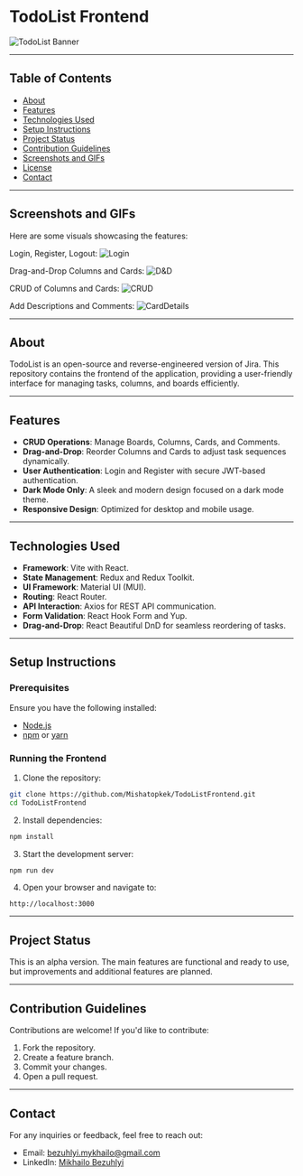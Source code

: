 # TodoList Frontend

![TodoList Banner](link_to_image)

---

## Table of Contents

- [About](#about)
- [Features](#features)
- [Technologies Used](#technologies-used)
- [Setup Instructions](#setup-instructions)
- [Project Status](#project-status)
- [Contribution Guidelines](#contribution-guidelines)
- [Screenshots and GIFs](#screenshots-and-gifs)
- [License](#license)
- [Contact](#contact)

---

## Screenshots and GIFs

Here are some visuals showcasing the features:

Login, Register, Logout:
![Login](https://github.com/user-attachments/assets/ce903754-5d8c-413b-ae17-463643d3d8eb)

Drag-and-Drop Columns and Cards:
![D&D](https://github.com/user-attachments/assets/71e32267-ed51-4709-b568-b0f727503561)

CRUD of Columns and Cards:
![CRUD](https://github.com/user-attachments/assets/c3530c91-7c6f-419e-9632-6e7d91369a03)

Add Descriptions and Comments:
![CardDetails](https://github.com/user-attachments/assets/1a3d86ad-76c4-4c59-810e-4e061a56dcd8)


---

## About

TodoList is an open-source and reverse-engineered version of Jira. This repository contains the frontend of the
application, providing a user-friendly interface for managing tasks, columns, and boards efficiently.

---

## Features

- **CRUD Operations**: Manage Boards, Columns, Cards, and Comments.
- **Drag-and-Drop**: Reorder Columns and Cards to adjust task sequences dynamically.
- **User Authentication**: Login and Register with secure JWT-based authentication.
- **Dark Mode Only**: A sleek and modern design focused on a dark mode theme.
- **Responsive Design**: Optimized for desktop and mobile usage.

---

## Technologies Used

- **Framework**: Vite with React.
- **State Management**: Redux and Redux Toolkit.
- **UI Framework**: Material UI (MUI).
- **Routing**: React Router.
- **API Interaction**: Axios for REST API communication.
- **Form Validation**: React Hook Form and Yup.
- **Drag-and-Drop**: React Beautiful DnD for seamless reordering of tasks.

---

## Setup Instructions

### Prerequisites

Ensure you have the following installed:

- [Node.js](https://nodejs.org/)
- [npm](https://www.npmjs.com/) or [yarn](https://yarnpkg.com/)

### Running the Frontend

1. Clone the repository:

```bash
git clone https://github.com/Mishatopkek/TodoListFrontend.git
cd TodoListFrontend
```

2. Install dependencies:

```bash
npm install
```

3. Start the development server:

```bash
npm run dev
```

4. Open your browser and navigate to:

```
http://localhost:3000
```

---

## Project Status

This is an alpha version.
The main features are functional and ready to use, but improvements and additional features are planned.

---

## Contribution Guidelines

Contributions are welcome! If you'd like to contribute:

1. Fork the repository.
2. Create a feature branch.
3. Commit your changes.
4. Open a pull request.

---

## Contact

For any inquiries or feedback, feel free to reach out:

- Email: [bezuhlyi.mykhailo@gmail.com](mailto:bezuhlyi.mykhailo@gmail.com)
- LinkedIn: [Mikhailo Bezuhlyi](https://www.linkedin.com/in/mishatopkek/)